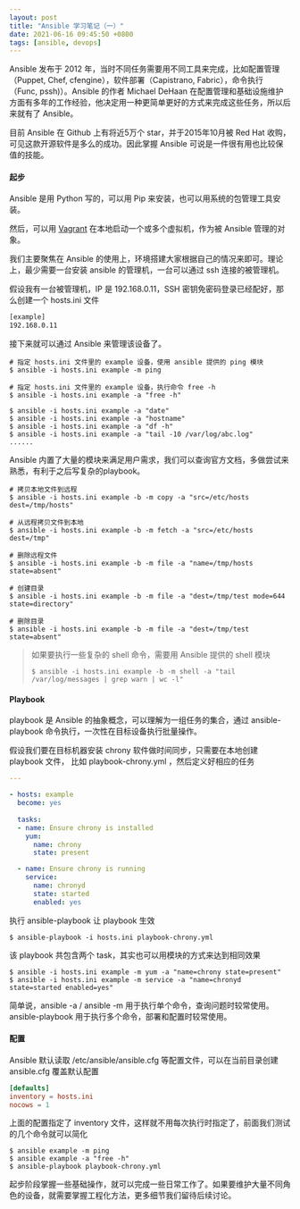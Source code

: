 ```yaml
---
layout: post
title: "Ansible 学习笔记（一）"
date: 2021-06-16 09:45:50 +0800
tags: [ansible, devops]
---
```


Ansible 发布于 2012 年，当时不同任务需要用不同工具来完成，比如配置管理（Puppet, Chef, cfengine），软件部署（Capistrano, Fabric），命令执行（Func,  pssh)）。Ansible 的作者 Michael DeHaan 在配置管理和基础设施维护方面有多年的工作经验，他决定用一种更简单更好的方式来完成这些任务，所以后来就有了 Ansible。

目前 Ansible 在 Github 上有将近5万个 star，并于2015年10月被 Red Hat 收购，可见这款开源软件是多么的成功。因此掌握 Ansible 可说是一件很有用也比较保值的技能。



#### 起步

Ansible 是用 Python 写的，可以用 Pip 来安装，也可以用系统的包管理工具安装。

然后，可以用 [Vagrant](https://www.vagrantup.com/) 在本地启动一个或多个虚拟机，作为被 Ansible 管理的对象。

我们主要聚焦在 Ansible 的使用上，环境搭建大家根据自己的情况来即可。理论上，最少需要一台安装 ansible 的管理机，一台可以通过 ssh 连接的被管理机。

假设我有一台被管理机，IP 是 192.168.0.11，SSH 密钥免密码登录已经配好，那么创建一个 hosts.ini 文件

```txt
[example]
192.168.0.11
```

接下来就可以通过 Ansible 来管理该设备了。

```shell
# 指定 hosts.ini 文件里的 example 设备，使用 ansible 提供的 ping 模块
$ ansible -i hosts.ini example -m ping

# 指定 hosts.ini 文件里的 example 设备，执行命令 free -h
$ ansible -i hosts.ini example -a "free -h"

$ ansible -i hosts.ini example -a "date"
$ ansible -i hosts.ini example -a "hostname"
$ ansible -i hosts.ini example -a "df -h"
$ ansible -i hosts.ini example -a "tail -10 /var/log/abc.log"
......
```

Ansible 内置了大量的模块来满足用户需求，我们可以查询官方文档，多做尝试来熟悉，有利于之后写复杂的playbook。

```shell
# 拷贝本地文件到远程
$ ansible -i hosts.ini example -b -m copy -a "src=/etc/hosts dest=/tmp/hosts"

# 从远程拷贝文件到本地
$ ansible -i hosts.ini example -b -m fetch -a "src=/etc/hosts dest=/tmp"

# 删除远程文件
$ ansible -i hosts.ini example -b -m file -a "name=/tmp/hosts state=absent"

# 创建目录
$ ansible -i hosts.ini example -b -m file -a "dest=/tmp/test mode=644 state=directory"

# 删除目录
$ ansible -i hosts.ini example -b -m file -a "dest=/tmp/test state=absent"
```

> 如果要执行一些复杂的 shell 命令，需要用 Ansible 提供的 shell 模块
>
> ```shell
> $ ansible -i hosts.ini example -b -m shell -a "tail /var/log/messages | grep warn | wc -l"
> ```



#### Playbook

playbook 是 Ansible 的抽象概念，可以理解为一组任务的集合，通过 ansible-playbook 命令执行，一次性在目标设备执行批量操作。

假设我们要在目标机器安装 chrony 软件做时间同步，只需要在本地创建 playbook 文件， 比如 playbook-chrony.yml ，然后定义好相应的任务

```yaml
---

- hosts: example 
  become: yes
  
  tasks:
  - name: Ensure chrony is installed
    yum:
      name: chrony
      state: present

  - name: Ensure chrony is running
    service:
      name: chronyd
      state: started
      enabled: yes
```

 执行 ansible-playbook 让 playbook 生效

```shell
$ ansible-playbook -i hosts.ini playbook-chrony.yml
```

该 playbook 共包含两个 task，其实也可以用模块的方式来达到相同效果

```shell
$ ansible -i hosts.ini example -m yum -a "name=chrony state=present"
$ ansible -i hosts.ini example -m service -a "name=chronyd state=started enabled=yes"
```

简单说，ansible -a / ansible -m 用于执行单个命令，查询问题时较常使用。ansible-playbook 用于执行多个命令，部署和配置时较常使用。



#### 配置

Ansible 默认读取 /etc/ansible/ansible.cfg 等配置文件，可以在当前目录创建 ansible.cfg 覆盖默认配置

```toml
[defaults]
inventory = hosts.ini
nocows = 1
```

上面的配置指定了 inventory 文件，这样就不用每次执行时指定了，前面我们测试的几个命令就可以简化

```shell
$ ansible example -m ping
$ ansible example -a "free -h"
$ ansible-playbook playbook-chrony.yml
```


起步阶段掌握一些基础操作，就可以完成一些日常工作了。如果要维护大量不同角色的设备，就需要掌握工程化方法，更多细节我们留待后续讨论。